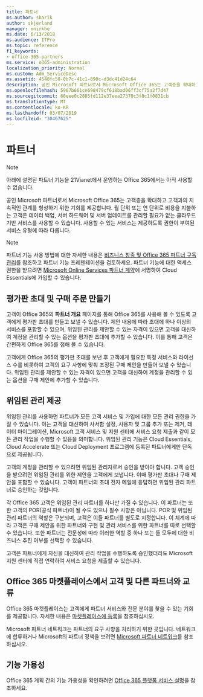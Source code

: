 ```yaml
---
title: 파트너
ms.author: sharik
author: skjerland
manager: mnirkhe
ms.date: 6/13/2018
ms.audience: ITPro
ms.topic: reference
f1_keywords:
- office-365-partners
ms.service: o365-administration
localization_priority: Normal
ms.custom: Adm_ServiceDesc
ms.assetid: 4548fc58-0b7c-41c1-890c-d3dc41d24c64
description: 공인 Microsoft 파트너로서 Microsoft Office 365는 고객층을 확대하고 고객과의 지속적인 관계를 형성하기 위한 기회를 제공합니다. 월 단위 또는 연 단위로 비용을 지불하는 고객은 데이터 백업, 서버 하드웨어 및 서버 업데이트를 관리할 필요가 없는 클라우드 기반 서비스를 사용할 수 있습니다. 사용할 수 있는 서비스는 제공하도록 권한이 부여된 서비스 유형에 따라 다릅니다.
ms.openlocfilehash: 5967b661ce698479cf618bad06ff3cf75a2f7d47
ms.sourcegitcommit: 68eee0c2885fd112e37eea27370c3f8c1f0831cb
ms.translationtype: MT
ms.contentlocale: ko-KR
ms.lasthandoff: 03/07/2019
ms.locfileid: "30467625"
---
```

# <a name="partners"></a>파트너

> [!NOTE]
> 아래에 설명된 파트너 기능을 21Vianet에서 운영하는 Office 365에서는 아직 사용할 수 없습니다. 
  
공인 Microsoft 파트너로서 Microsoft Office 365는 고객층을 확대하고 고객과의 지속적인 관계를 형성하기 위한 기회를 제공합니다. 월 단위 또는 연 단위로 비용을 지불하는 고객은 데이터 백업, 서버 하드웨어 및 서버 업데이트를 관리할 필요가 없는 클라우드 기반 서비스를 사용할 수 있습니다. 사용할 수 있는 서비스는 제공하도록 권한이 부여된 서비스 유형에 따라 다릅니다.
  
> [!NOTE]
> 파트너 기능 사용 방법에 대한 자세한 내용은 [비즈니스 창출 및 Office 365 파트너 구독 관리](http://go.microsoft.com/fwlink/?LinkID=271614&amp;clcid=0x409)를 참조하고 파트너 기능 프레젠테이션을 검토하세요. 파트너 기능에 대한 액세스 권한을 받으려면 [Microsoft Online Services 파트너 계약](https://go.microsoft.com/fwlink/p/?LinkId=285473)에 서명하여 Cloud Essentials에 가입할 수 있습니다. 
  
## <a name="create-trial-invitations-and-purchase-orders"></a>평가판 초대 및 구매 주문 만들기

고객이 Office 365의 **파트너 개요** 페이지를 통해 Office 365를 사용해 볼 수 있도록 고객에게 평가판 초대를 만들고 보낼 수 있습니다. 제안 내용에 따라 초대에 하나 이상의 서비스를 포함할 수 있으며, 위임된 관리를 제안할 수 있는 자격이 있으면 고객을 대신하여 계정을 관리할 수 있는 옵션을 평가판 초대에 추가할 수 있습니다. 이를 통해 고객은 간편하게 Office 365를 접해 볼 수 있습니다. 
  
고객에게 Office 365의 평가판 초대를 보낸 후 고객에게 필요한 특정 서비스와 라이선스 수를 비롯하여 고객의 요구 사항에 맞춰 조정된 구매 제안을 만들어 보낼 수 있습니다. 위임된 관리를 제안할 수 있는 자격이 있으면 고객을 대신하여 계정을 관리할 수 있는 옵션을 구매 제안에 추가할 수 있습니다.
  
## <a name="provide-delegated-administration"></a>위임된 관리 제공

위임된 관리를 사용하면 파트너가 모든 고객 서비스 및 가입에 대한 모든 관리 권한을 가질 수 있습니다. 이는 고객을 대신하여 사서함 설정, 사용자 및 그룹 추가 또는 제거, 데이터 마이그레이션, Microsoft 고객 서비스 및 지원 센터에 서비스 요청 제출과 같이 모든 관리 작업을 수행할 수 있음을 의미합니다. 위임된 관리 기능은 Cloud Essentials, Cloud Accelerate 또는 Cloud Deployment 프로그램에 등록된 파트너에게만 단독으로 제공됩니다.
  
고객의 계정을 관리할 수 있으려면 위임된 관리자로서 승인을 받아야 합니다. 고객 승인을 받으려면 위임된 관리를 위한 제안을 고객에게 보냅니다. 이때 평가판 초대나 구매 제안을 포함할 수 있습니다. 고객이 파트너의 초대 전자 메일에 응답하면 위임된 관리 파트너로 승인하는 것입니다.
  
각 Office 365 고객은 위임된 관리 파트너를 하나만 가질 수 있습니다. 이 파트너는 또한 고객의 POR(공식 파트너)이 될 수도 있으나 필수 사항은 아닙니다. POR 및 위임된 관리 파트너의 역할은 구분되며, 고객은 이들 파트너를 별도로 지정합니다. 이 체계에 따라 고객은 구매 제안을 위한 파트너와 구현 및 관리 서비스를 위한 파트너를 따로 선택할 수 있습니다. 또한 파트너는 전문성에 따라 이러한 역할 중 하나 또는 둘 모두에 대한 비즈니스 추진 여부를 선택할 수 있습니다.
  
고객은 파트너에게 자신을 대신하여 관리 작업을 수행하도록 승인했더라도 Microsoft 지원 센터에 직접 연락하여 서비스 요청을 제출할 수 있습니다.
  
## <a name="connect-with-customers-and-other-partners-in-the-office-365-marketplace"></a>Office 365 마켓플레이스에서 고객 및 다른 파트너와 교류

Office 365 마켓플레이스는 고객에게 파트너 서비스와 전문 분야를 찾을 수 있는 기회를 제공합니다. 자세한 내용은 [마켓플레이스에 등록](http://go.microsoft.com/fwlink/?LinkID=272019&amp;clcid=0x409)을 참조하십시오.
  
Microsoft 파트너 네트워크는 파트너의 요구 사항을 처리하기 위한 곳입니다. 네트워크에 합류하거나 Microsoft의 파트너 정책을 보려면 [Microsoft 파트너 네트워크](http://go.microsoft.com/fwlink/?LinkID=272021&amp;clcid=0x409)를 참조하십시오.
  
## <a name="feature-availability"></a>기능 가용성

Office 365 계획 간의 기능 가용성을 확인하려면 [Office 365 플랫폼 서비스 설명](https://technet.microsoft.com/en-us/library/office-365-platform-service-description.aspx)을 참조하세요.
  


